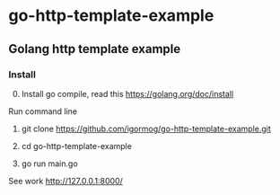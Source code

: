 # go-http-template-example
<h2>Golang http template example</h2>

<h3>Install</h3>

0) Install go compile, read this https://golang.org/doc/install

Run command line

1) git clone https://github.com/igormog/go-http-template-example.git

2) cd go-http-template-example

3) go run main.go

See work http://127.0.0.1:8000/
